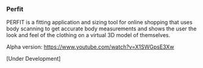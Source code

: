 ### Perfit

PERFIT is a fitting application and sizing tool for online shopping that uses body scanning to get accurate body measurements and shows the user the look and feel of the clothing on a virtual 3D model of themselves. 

Alpha version: https://www.youtube.com/watch?v=X1SWGpsE3Xw

[Under Development]
